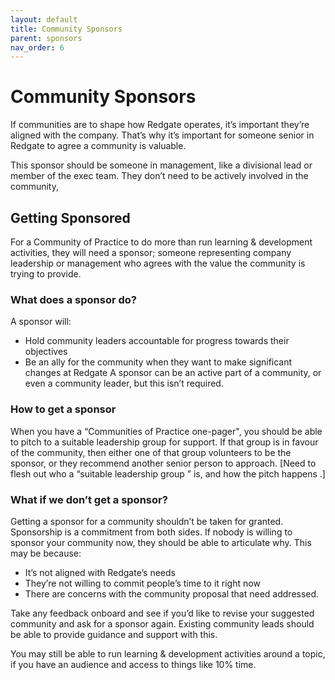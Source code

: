 ```yaml
---
layout: default
title: Community Sponsors
parent: sponsors
nav_order: 6
---
```

# Community Sponsors
If communities are to shape how Redgate operates, it’s important they’re aligned with the company. That’s why it’s important for someone senior in Redgate to agree a community is valuable. 

This sponsor should be someone in management, like a divisional lead or member of the exec team. They don’t need to be actively involved in the community,  

## Getting Sponsored
For a Community of Practice to do more than run  learning & development activities, they will need a sponsor;  someone representing company leadership or management who agrees with the value the community is trying to provide.

### What does a sponsor do?
A sponsor will:
* Hold community leaders accountable for progress towards their objectives
* Be an ally for the community when they want to make significant changes at Redgate
A sponsor can be an active part of a community, or even a community leader, but this isn’t required.

### How to get a sponsor
When you have a “Communities of Practice one-pager", you should be able to pitch to a suitable leadership group for support. If that group is in favour of the community, then either one of that group volunteers to be the sponsor, or they recommend another senior person to approach.
[Need to flesh out who a “suitable leadership group  ” is, and how the pitch happens   .]

### What if we don’t get a sponsor? 
Getting a sponsor for a community shouldn’t be taken for granted. Sponsorship is a commitment from both sides.
If nobody is willing to sponsor your community now, they should be able to articulate why. This may be because:
* It’s not aligned with Redgate’s needs
* They’re not willing to commit people’s time to it right now
* There are concerns with the community proposal that need addressed.

Take any feedback onboard and see if you’d like to revise your suggested community and ask for a sponsor again. Existing community leads should be able to provide guidance and support with this.

You may still be able to run learning & development activities around a topic, if you have an audience and access to things like 10% time.
